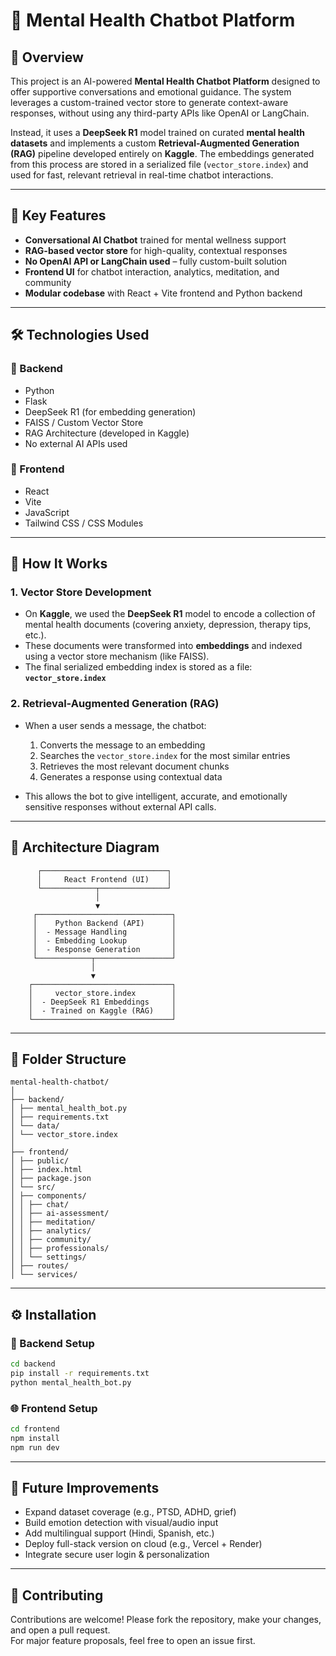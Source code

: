 # 🧠 Mental Health Chatbot Platform

## 📖 Overview

This project is an AI-powered **Mental Health Chatbot Platform** designed to offer supportive conversations and emotional guidance. The system leverages a custom-trained vector store to generate context-aware responses, without using any third-party APIs like OpenAI or LangChain.

Instead, it uses a **DeepSeek R1** model trained on curated **mental health datasets** and implements a custom **Retrieval-Augmented Generation (RAG)** pipeline developed entirely on **Kaggle**. The embeddings generated from this process are stored in a serialized file (`vector_store.index`) and used for fast, relevant retrieval in real-time chatbot interactions.

---

## 🧩 Key Features

- **Conversational AI Chatbot** trained for mental wellness support  
- **RAG-based vector store** for high-quality, contextual responses  
- **No OpenAI API or LangChain used** – fully custom-built solution  
- **Frontend UI** for chatbot interaction, analytics, meditation, and community  
- **Modular codebase** with React + Vite frontend and Python backend  

---

## 🛠️ Technologies Used

### 🔹 Backend
- Python  
- Flask  
- DeepSeek R1 (for embedding generation)  
- FAISS / Custom Vector Store  
- RAG Architecture (developed in Kaggle)  
- No external AI APIs used  

### 🔹 Frontend
- React  
- Vite  
- JavaScript  
- Tailwind CSS / CSS Modules  

---

## 🧠 How It Works

### 1. Vector Store Development

- On **Kaggle**, we used the **DeepSeek R1** model to encode a collection of mental health documents (covering anxiety, depression, therapy tips, etc.).  
- These documents were transformed into **embeddings** and indexed using a vector store mechanism (like FAISS).  
- The final serialized embedding index is stored as a file:  
  **`vector_store.index`**

### 2. Retrieval-Augmented Generation (RAG)

- When a user sends a message, the chatbot:  
  1. Converts the message to an embedding  
  2. Searches the `vector_store.index` for the most similar entries  
  3. Retrieves the most relevant document chunks  
  4. Generates a response using contextual data  

- This allows the bot to give intelligent, accurate, and emotionally sensitive responses without external API calls.

---

## 🧱 Architecture Diagram

```
      ┌────────────────────────────┐
      │     React Frontend (UI)    │
      └────────────┬───────────────┘
                   │
                   ▼
     ┌──────────────────────────────┐
     │    Python Backend (API)      │
     │  - Message Handling          │
     │  - Embedding Lookup          │
     │  - Response Generation       │
     └────────────┬─────────────────┘
                  │
                  ▼
    ┌───────────────────────────────┐
    │     vector_store.index        │
    │  - DeepSeek R1 Embeddings     │
    │  - Trained on Kaggle (RAG)    │
    └───────────────────────────────┘
```

---

## 📂 Folder Structure

```
mental-health-chatbot/
│
├── backend/
│ ├── mental_health_bot.py
│ ├── requirements.txt
│ └── data/
│ └── vector_store.index
│
├── frontend/
│ ├── public/
│ ├── index.html
│ ├── package.json
│ └── src/
│ ├── components/
│ │ ├── chat/
│ │ ├── ai-assessment/
│ │ ├── meditation/
│ │ ├── analytics/
│ │ ├── community/
│ │ ├── professionals/
│ │ └── settings/
│ ├── routes/
│ └── services/
```

---

## ⚙️ Installation

### 🐍 Backend Setup

```bash
cd backend
pip install -r requirements.txt
python mental_health_bot.py
```

### 🌐 Frontend Setup

```bash
cd frontend
npm install
npm run dev
```

---

## 🔮 Future Improvements

- Expand dataset coverage (e.g., PTSD, ADHD, grief)  
- Build emotion detection with visual/audio input  
- Add multilingual support (Hindi, Spanish, etc.)  
- Deploy full-stack version on cloud (e.g., Vercel + Render)  
- Integrate secure user login & personalization  

---

## 🤝 Contributing

Contributions are welcome! Please fork the repository, make your changes, and open a pull request.  
For major feature proposals, feel free to open an issue first.